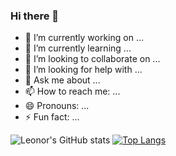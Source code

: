 ### Hi there 👋

- 🔭 I’m currently working on ...
- 🌱 I’m currently learning ...
- 👯 I’m looking to collaborate on ...
- 🤔 I’m looking for help with ...
- 💬 Ask me about ...
- 📫 How to reach me: ...
- 😄 Pronouns: ...
- ⚡ Fun fact: ...

![Leonor's GitHub stats](https://github-readme-stats.vercel.app/api?username=leonorreis11&show_icons=true&theme=dracula&count_private=true)
[![Top Langs](https://github-readme-stats.vercel.app/api/top-langs/?username=leonorreis11)](https://github.com/leonorreis11/github-readme-stats)
